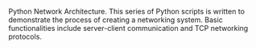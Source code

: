 Python Network Architecture.
This series of Python scripts is written to demonstrate the process of creating a networking system. 
Basic functionalities include server-client communication and TCP networking protocols.
